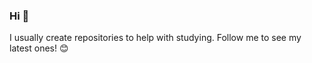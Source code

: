 ### Hi :metal:

I usually create repositories to help with studying. Follow me to see my latest ones! :blush:
